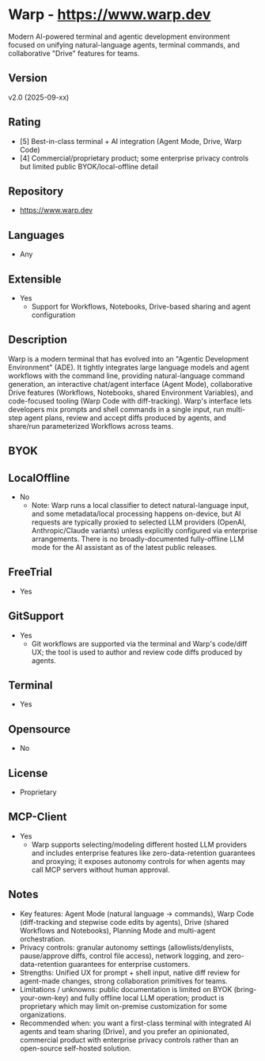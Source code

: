 # Warp - https://www.warp.dev
Modern AI-powered terminal and agentic development environment focused on unifying natural-language agents, terminal commands, and collaborative "Drive" features for teams.

## Version
v2.0 (2025-09-xx)

## Rating
- [5] Best-in-class terminal + AI integration (Agent Mode, Drive, Warp Code)
- [4] Commercial/proprietary product; some enterprise privacy controls but limited public BYOK/local-offline detail

## Repository
- https://www.warp.dev

## Languages
- Any

## Extensible
- Yes
  - Support for Workflows, Notebooks, Drive-based sharing and agent configuration

## Description
Warp is a modern terminal that has evolved into an "Agentic Development Environment" (ADE). It tightly integrates large language models and agent workflows with the command line, providing natural-language command generation, an interactive chat/agent interface (Agent Mode), collaborative Drive features (Workflows, Notebooks, shared Environment Variables), and code-focused tooling (Warp Code with diff-tracking). Warp's interface lets developers mix prompts and shell commands in a single input, run multi-step agent plans, review and accept diffs produced by agents, and share/run parameterized Workflows across teams.

## BYOK


## LocalOffline
- No
  - Note: Warp runs a local classifier to detect natural-language input, and some metadata/local processing happens on-device, but AI requests are typically proxied to selected LLM providers (OpenAI, Anthropic/Claude variants) unless explicitly configured via enterprise arrangements. There is no broadly-documented fully-offline LLM mode for the AI assistant as of the latest public releases.

## FreeTrial
- Yes

## GitSupport
- Yes
  - Git workflows are supported via the terminal and Warp's code/diff UX; the tool is used to author and review code diffs produced by agents.

## Terminal
- Yes

## Opensource
- No

## License
- Proprietary

## MCP-Client
- Yes
  - Warp supports selecting/modeling different hosted LLM providers and includes enterprise features like zero-data-retention guarantees and proxying; it exposes autonomy controls for when agents may call MCP servers without human approval.

## Notes
- Key features: Agent Mode (natural language -> commands), Warp Code (diff-tracking and stepwise code edits by agents), Drive (shared Workflows and Notebooks), Planning Mode and multi-agent orchestration.
- Privacy controls: granular autonomy settings (allowlists/denylists, pause/approve diffs, control file access), network logging, and zero-data-retention guarantees for enterprise customers.
- Strengths: Unified UX for prompt + shell input, native diff review for agent-made changes, strong collaboration primitives for teams.
- Limitations / unknowns: public documentation is limited on BYOK (bring-your-own-key) and fully offline local LLM operation; product is proprietary which may limit on-premise customization for some organizations.
- Recommended when: you want a first-class terminal with integrated AI agents and team sharing (Drive), and you prefer an opinionated, commercial product with enterprise privacy controls rather than an open-source self-hosted solution.
